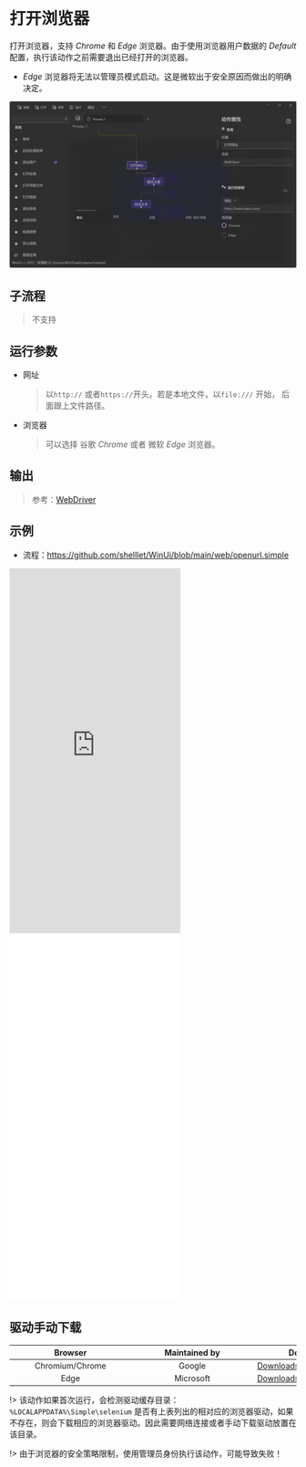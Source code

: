 # 打开浏览器

打开浏览器，支持 _Chrome_ 和 *Edge* 浏览器。由于使用浏览器用户数据的 *Default* 配置，执行该动作之前需要退出已经打开的浏览器。

* *Edge* 浏览器将无法以管理员模式启动。这是微软出于安全原因而做出的明确决定。

![WebOpen](./images/01.png ":size=90%")

## 子流程

> 不支持

## 运行参数

- 网址
  > 以`http://` 或者`https://`开头。若是本地文件，以`file:///` 开始， 后面跟上文件路径。
- 浏览器
  > 可以选择 谷歌 _Chrome_ 或者 微软 _Edge_ 浏览器。

## 输出
> 参考：[WebDriver](./types/WebDriver.md)

## 示例
* 流程：https://github.com/shelllet/WinUi/blob/main/web/openurl.simple

<iframe type="text/html" height="640px" src="https://www.youtube.com/embed/48Rh_ObzGK0" frameborder="0"></iframe>

<iframe src="//player.bilibili.com/player.html?bvid=BV1aZ421J7FN&page=1&autoplay=0" height='640px' scrolling="no" frameborder="no" framespacing="0" allowfullscreen="true"></iframe>

## 驱动手动下载

| <div style="width:200px">Browser</div> | <div style="width:200px">Maintained by</div> | <div style="width:200px">Download by</div>                                         |
| :------------------------------------: | :------------------------------------------: | ---------------------------------------------------------------------------------- |
|            Chromium/Chrome             |                    Google                    | [Downloads](https://chromedriver.chromium.org/downloads)                           |
|                  Edge                  |                  Microsoft                   | [Downloads](https://developer.microsoft.com/en-us/microsoft-edge/tools/webdriver/) |

!> 该动作如果首次运行，会检测驱动缓存目录：`%LOCALAPPDATA%\Simple\selenium` 是否有上表列出的相对应的浏览器驱动，如果不存在，则会下载相应的浏览器驱动。因此需要网络连接或者手动下载驱动放置在该目录。


!> 由于浏览器的安全策略限制，使用管理员身份执行该动作，可能导致失败！
